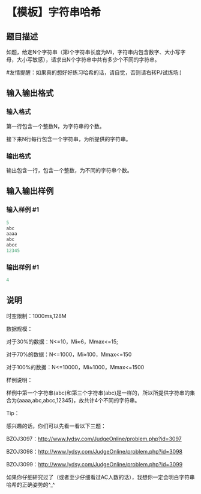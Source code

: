 # 【模板】字符串哈希

## 题目描述

如题，给定N个字符串（第i个字符串长度为Mi，字符串内包含数字、大小写字母，大小写敏感），请求出N个字符串中共有多少个不同的字符串。

#友情提醒：如果真的想好好练习哈希的话，请自觉，否则请右转PJ试炼场:)

## 输入输出格式

### 输入格式

第一行包含一个整数N，为字符串的个数。

接下来N行每行包含一个字符串，为所提供的字符串。

### 输出格式

输出包含一行，包含一个整数，为不同的字符串个数。

## 输入输出样例

### 输入样例 #1

```cpp
5
abc
aaaa
abc
abcc
12345
```


### 输出样例 #1

```cpp
4
```


## 说明

时空限制：1000ms,128M

数据规模：

对于30%的数据：N<=10，Mi≈6，Mmax<=15;

对于70%的数据：N<=1000，Mi≈100，Mmax<=150

对于100%的数据：N<=10000，Mi≈1000，Mmax<=1500

样例说明：

样例中第一个字符串(abc)和第三个字符串(abc)是一样的，所以所提供字符串的集合为{aaaa,abc,abcc,12345}，故共计4个不同的字符串。

Tip：

感兴趣的话，你们可以先看一看以下三题：

BZOJ3097：http://www.lydsy.com/JudgeOnline/problem.php?id=3097

BZOJ3098：http://www.lydsy.com/JudgeOnline/problem.php?id=3098

BZOJ3099：http://www.lydsy.com/JudgeOnline/problem.php?id=3099

如果你仔细研究过了（或者至少仔细看过AC人数的话），我想你一定会明白字符串哈希的正确姿势的^\_^

